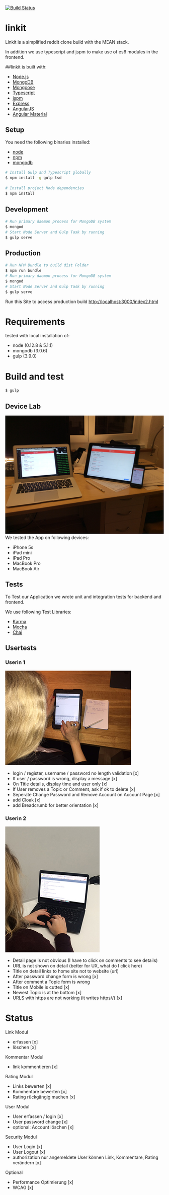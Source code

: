 [![Build Status](https://travis-ci.org/munxar/reddit.svg?branch=master)](https://travis-ci.org/munxar/reddit)

# linkit
Linkit is a simplified reddit clone build with the MEAN stack.

In addition we use typescript and jspm to make use of es6 modules in the frontend.

##linkit is built with:
 * [Node.js](http://www.nodejs.org/)
 * [MongoDB](http://www.mongodb.org/)
 * [Mongoose](http://mongoosejs.com/)
 * [Typescript](http://www.typescriptlang.org/)
 * [jspm](http://jspm.io/)
 * [Express](http://expressjs.com/)
 * [AngularJS](http://angularjs.org/)
 * [Angular Material](https://material.angularjs.org)


## Setup
You need the following binaries installed:
- [node](https://nodejs.org/)
- [npm](https://www.npmjs.com/)
- [mongodb](https://docs.mongodb.org/manual/tutorial/install-mongodb-on-os-x/)

```sh
# Install Gulp and Typescript globally
$ npm install -g gulp tsd

# Install project Node dependencies
$ npm install
```

## Development
```sh
# Run primary daemon process for MongoDB system
$ mongod
# Start Node Server and Gulp Task by running
$ gulp serve
```

## Production
```sh
# Run NPM Bundle to build dist Folder
$ npm run bundle
# Run primary daemon process for MongoDB system
$ mongod
# Start Node Server and Gulp Task by running
$ gulp serve
```
Run this Site to access production build [http://localhost:3000/index2.html](http://localhost:3000/index2.html)

# Requirements
tested with local installation of:
- node (0.12.8 & 5.1.1)
- mongodb (3.0.6)
- gulp (3.9.0)

# Build and test
```sh
$ gulp
```

## Device Lab
![User Image](images/devicelab.jpg)
We tested the App on following devices:
- iPhone 5s
- iPad mini
- iPad Pro
- MacBook Pro
- MacBook Air

## Tests
To Test our Application we wrote unit and integration tests for backend and frontend.

We use following Test Libraries:
* [Karma](http://karma-runner.github.io/0.13/index.html)
* [Mocha](http://mochajs.org/)
* [Chai](http://chaijs.com/)

## Usertests
### Userin 1
![User Image](images/userin1.jpg)
- login / register, username / password no length validation [x]
- If user / password is wrong, display a message [x]
- On Title details, display time and user only [x]
- If User removes a Topic or Comment, ask if ok to delete  [x]
- Seperate Change Password and Remove Account on Account Page [x]
- add Cloak [x]
- add Breadcrumb for better orientation [x]

### Userin 2
![User Image](images/userin2.jpg)
- Detail page is not obvious (I have to click on comments to see details)
- URL is not shown on detail (better for UX, what do I click here)
- Title on detail links to home site not to website (url)
- After password change form is wrong [x]
- After comment a Topic form is wrong
- Title on Mobile is cutted [x]
- Newest Topic is at the bottom [x]
- URLS with https are not working (it writes https//) [x]

# Status
Link Modul
- erfassen [x]
- löschen [x]

Kommentar Modul
- link kommentieren [x]


Rating Modul
- Links bewerten [x]
- Kommentare bewerten [x]
- Rating rückgängig machen [x]

User Modul
- User erfassen / login [x]
- User password change [x]
- optional: Account löschen [x]

Security Modul
- User Login [x]
- User Logout [x]
- authorization nur angemeldete User können Link, Kommentare, Rating verändern [x]

Optional
- Performance Optimierung [x]
- WCAG [x]
